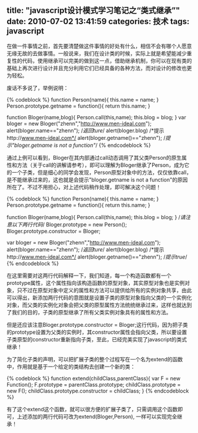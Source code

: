 title: "javascript设计模式学习笔记之“类式继承”"
date: 2010-07-02 13:41:59
categories: 技术
tags: javascript
---

在做一件事情之前，首先要清楚做这件事情的好处有什么，相信不会有哪个人愿意无缘无故的去做事情。一般说来，我们在设计类的时候，实际上就是希望能减少重复性的代码，使用继承可以完美的做到这一点，借助继承机制，你可以在现有类的基础上再次进行设计并且充分利用它们已经具备的各种方法，而对设计的修改也更为轻松。

废话不多说了，举例说明：

<!--more-->

{% codeblock %}
function Person(name){
    this.name = name;
}
Person.prototype.getname = function(){
    return this.name;
}
   
function Bloger(name,blog){
    Person.call(this,name);
    this.blog = blog;
}
var bloger = new Bloger("zhenn","http://www.men-ideal.com");
alert(bloger.name=="zhenn");   /*返回ture*/
alert(bloger.blog)   /*提示http://www.men-ideal.com*/
alert(bloger.getname()=="zhenn");   /*提示"bloger.getname is not a function"*/
{% endcodeblock %}

通过上例可以看到，Bloger在其内部通过call动态调用了其父类Person的原生属性和方法（关于call的讲解请参考），即可以理解为Bloger继承了Person，成为它的一个子类，但是细心的同学会发现，Person原型对象中的方法，仅仅依靠call，是不能继承过来的，这也就是会提示"bloger.getname is not a function"的原因所在了。不过不用担心，对上述代码稍作处理，即可解决这个问题！

{% codeblock %}
function Person(name){
    this.name = name;
}
Person.prototype.getname = function(){
    return this.name;
}
   
function Bloger(name,blog){
    Person.call(this,name);
    this.blog = blog;
}
/*请注意以下两行代码*/
Bloger.prototype = new Person();   
Bloger.prototype.constructor = Bloger;
   
var bloger = new Bloger("zhenn","http://www.men-ideal.com");
alert(bloger.name=="zhenn");   /*返回ture*/
alert(bloger.blog)   /*提示http://www.men-ideal.com*/
alert(bloger.getname()=="zhenn");   /*提示true*/
{% endcodeblock %}

在这里需要对这两行代码解释一下，我们知道，每一个构造函数都有一个prototype属性，这个属性指向该构造函数的原型对象，其实原型对象也是实例对象，只不过在原型对象中定义的属性和方法可以提供给所有的实例对象共享，由此可以得出，新添加两行代码的意图就是设置子类的原型对象指向父类的一个实例化对象，而父类的实例化对象会把父类的原型属性方法统统继承过来，这样也就达到了我们的目的，子类的原型继承了所有父类实例对象具有的属性和方法。

但是还应该注意Bloger.prototype.constructor = Bloger;这行代码，因为把子类的prototype设置为父类的实例时，其constructor属性会指向父类，所以要设置子类原型的constructor重新指向子类，至此，已经完美实现了javascript的类式继承！

为了简化子类的声明，可以把扩展子类的整个过程写在一个名为extend的函数中，作用就是基于一个给定的类结构去创建一个新的类：

{% codeblock %}
function extend(childClass,parentClass){
    var F = new Function();
    F.prototype = parentClass.prototype;
    childClass.prototype = new F();
    childClass.prototype.constructor = childClass;
}
{% endcodeblock %}

有了这个extend这个函数，就可以很方便的扩展子类了，只需调用这个函数即可，上述添加的两行代码可改为extend(Bloger,Person), 一样可以实现完全继承！



